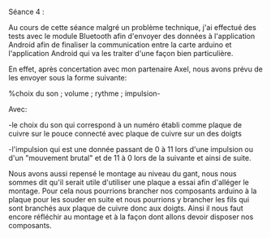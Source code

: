 Séance 4 :

Au cours de cette séance malgré un problème technique, j'ai effectué des tests avec le module Bluetooth afin d'envoyer des données à l'application
Android afin de finaliser la communication entre la carte arduino et l'application Android qui va les traiter d'une façon bien particulière.

En effet, après concertation avec mon partenaire Axel, nous avons prévu de les envoyer sous la forme suivante:

%choix du son ; volume ; rythme ; impulsion-

Avec:

-le choix du son qui correspond à un numéro établi comme plaque de cuivre sur le pouce connecté avec plaque de cuivre sur un des doigts

-l'impulsion qui est une donnée passant de 0 à 11 lors d'une impulsion ou d'un "mouvement brutal" et de 11 à 0 lors de la suivante et ainsi de suite.



Nous avons aussi repensé le montage au niveau du gant, nous nous sommes dit qu'il serait utile d'utiliser une plaque a essai afin d'alléger le montage.
Pour cela  nous pourrions brancher nos composants arduino à la plaque pour les souder en suite et nous pourrions y brancher les fils qui sont 
branchés aux plaque de cuivre donc aux doigts.
Ainsi il nous faut encore réfléchir au montage et à la façon dont allons devoir disposer nos composants.
